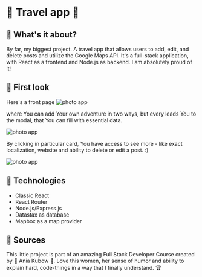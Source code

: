 #   🎡 Travel app 🎡

## 🎠 What's it about?

By far, my biggest project. A travel app that allows users to add, edit, and delete posts and utilize the Google Maps API. It's a full-stack application, with React as a frontend and Node.js as backend. I am absolutely proud of it!

## 🎠 First look 
Here's a front page
![photo app](./imgages/screen_1.png)

where You can add Your own adventure in two ways, but every leads You to the modal, that You can fill with essential data.

![photo app](./imgages/screen_2.png)

By clicking in particular card, You have access to see more - like exact localization, website and ability to delete or edit a post. :)

![photo app](./imgages/screen_3.png)


## 🎠 Technologies

+ Classic React
+ React Router
+ Node.js/Express.js
+ Datastax as database
+ Mapbox as a map provider

## 🎠 Sources
This little project is part of an amazing Full Stack Developer Course created by 💚 Ania Kubow 💚. Love this women, her sense of humor and ability to explain hard, code-things in a way that I finally understand. 🏆




